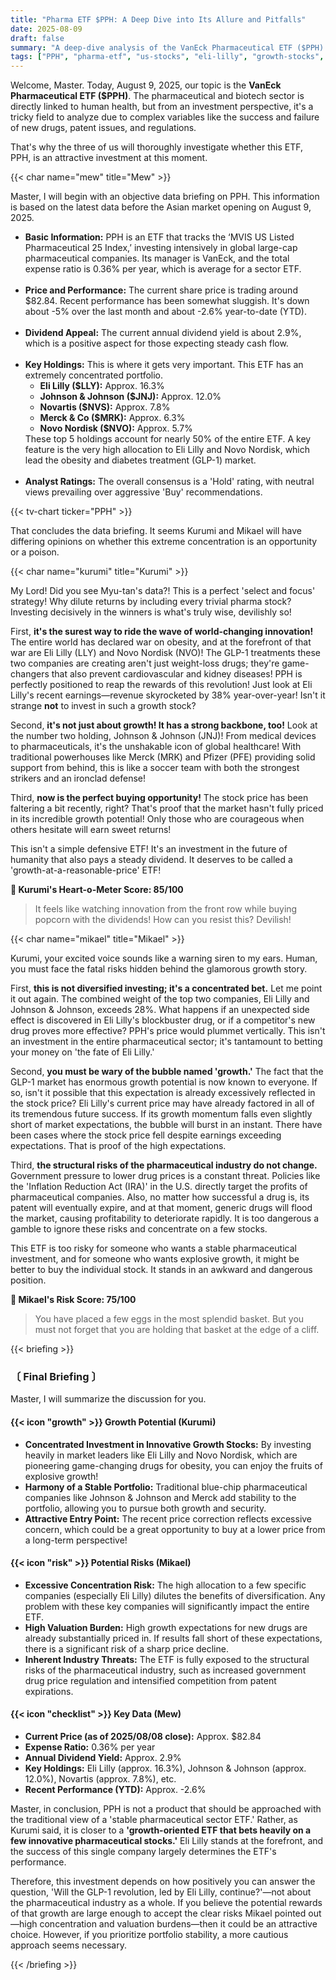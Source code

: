 ```yaml
---
title: "Pharma ETF $PPH: A Deep Dive into Its Allure and Pitfalls"
date: 2025-08-09
draft: false
summary: "A deep-dive analysis of the VanEck Pharmaceutical ETF ($PPH). Three characters debate the explosive growth potential of its concentrated strategy, focusing on innovators like Eli Lilly, against the clear pitfalls of high valuation and concentration risk."
tags: ["PPH", "pharma-etf", "us-stocks", "eli-lilly", "growth-stocks", "dividend-stocks"]
---
```


<p>Welcome, Master. Today, August 9, 2025, our topic is the <strong>VanEck Pharmaceutical ETF ($PPH)</strong>. The pharmaceutical and biotech sector is directly linked to human health, but from an investment perspective, it's a tricky field to analyze due to complex variables like the success and failure of new drugs, patent issues, and regulations.</p>
<p>That's why the three of us will thoroughly investigate whether this ETF, PPH, is an attractive investment at this moment.</p>

{{< char name="mew" title="Mew" >}}
<p>Master, I will begin with an objective data briefing on PPH. This information is based on the latest data before the Asian market opening on August 9, 2025.</p>
<ul>
    <li><strong>Basic Information:</strong> PPH is an ETF that tracks the ‘MVIS US Listed Pharmaceutical 25 Index,’ investing intensively in global large-cap pharmaceutical companies. Its manager is VanEck, and the total expense ratio is 0.36% per year, which is average for a sector ETF.</li><br>
    <li><strong>Price and Performance:</strong> The current share price is trading around $82.84. Recent performance has been somewhat sluggish. It's down about -5% over the last month and about -2.6% year-to-date (YTD).</li><Br>
    <li><strong>Dividend Appeal:</strong> The current annual dividend yield is about 2.9%, which is a positive aspect for those expecting steady cash flow.</li><br>
    <li><strong>Key Holdings:</strong> This is where it gets very important. This ETF has an extremely concentrated portfolio.
        <ul>
            <li><strong>Eli Lilly ($LLY):</strong> Approx. 16.3%</li>
            <li><strong>Johnson & Johnson ($JNJ):</strong> Approx. 12.0%</li>
            <li><strong>Novartis ($NVS):</strong> Approx. 7.8%</li>
            <li><strong>Merck & Co ($MRK):</strong> Approx. 6.3%</li>
            <li><strong>Novo Nordisk ($NVO):</strong> Approx. 5.7%</li>
        </ul>
    These top 5 holdings account for nearly 50% of the entire ETF. A key feature is the very high allocation to Eli Lilly and Novo Nordisk, which lead the obesity and diabetes treatment (GLP-1) market.</li><br>
    <li><strong>Analyst Ratings:</strong> The overall consensus is a 'Hold' rating, with neutral views prevailing over aggressive 'Buy' recommendations.</li>
</ul>

{{< tv-chart ticker="PPH" >}}

<p>That concludes the data briefing. It seems Kurumi and Mikael will have differing opinions on whether this extreme concentration is an opportunity or a poison.</p>

{{< char name="kurumi" title="Kurumi" >}}
<p>My Lord! Did you see Myu-tan's data?! This is a perfect 'select and focus' strategy! Why dilute returns by including every trivial pharma stock? Investing decisively in the winners is what's truly wise, devilishly so!</p>
<p>First, <strong>it's the surest way to ride the wave of world-changing innovation!</strong> The entire world has declared war on obesity, and at the forefront of that war are Eli Lilly (LLY) and Novo Nordisk (NVO)! The GLP-1 treatments these two companies are creating aren't just weight-loss drugs; they're game-changers that also prevent cardiovascular and kidney diseases! PPH is perfectly positioned to reap the rewards of this revolution! Just look at Eli Lilly's recent earnings—revenue skyrocketed by 38% year-over-year! Isn't it strange <strong>not</strong> to invest in such a growth stock?</p>
<p>Second, <strong>it's not just about growth! It has a strong backbone, too!</strong> Look at the number two holding, Johnson & Johnson (JNJ)! From medical devices to pharmaceuticals, it's the unshakable icon of global healthcare! With traditional powerhouses like Merck (MRK) and Pfizer (PFE) providing solid support from behind, this is like a soccer team with both the strongest strikers and an ironclad defense!</p>
<p>Third, <strong>now is the perfect buying opportunity!</strong> The stock price has been faltering a bit recently, right? That's proof that the market hasn't fully priced in its incredible growth potential! Only those who are courageous when others hesitate will earn sweet returns!</p>
<p>This isn't a simple defensive ETF! It's an investment in the future of humanity that also pays a steady dividend. It deserves to be called a 'growth-at-a-reasonable-price' ETF!</p>
<p><strong>💖 Kurumi's Heart-o-Meter Score: 85/100</strong></p>
<blockquote>
<p>It feels like watching innovation from the front row while buying popcorn with the dividends! How can you resist this? Devilish!</p>
</blockquote>

{{< char name="mikael" title="Mikael" >}}
<p>Kurumi, your excited voice sounds like a warning siren to my ears. Human, you must face the fatal risks hidden behind the glamorous growth story.</p>
<p>First, <strong>this is not diversified investing; it's a concentrated bet.</strong> Let me point it out again. The combined weight of the top two companies, Eli Lilly and Johnson & Johnson, exceeds 28%. What happens if an unexpected side effect is discovered in Eli Lilly's blockbuster drug, or if a competitor's new drug proves more effective? PPH's price would plummet vertically. This isn't an investment in the entire pharmaceutical sector; it's tantamount to betting your money on 'the fate of Eli Lilly.'</p>
<p>Second, <strong>you must be wary of the bubble named 'growth.'</strong> The fact that the GLP-1 market has enormous growth potential is now known to everyone. If so, isn't it possible that this expectation is already excessively reflected in the stock price? Eli Lilly's current price may have already factored in all of its tremendous future success. If its growth momentum falls even slightly short of market expectations, the bubble will burst in an instant. There have been cases where the stock price fell despite earnings exceeding expectations. That is proof of the high expectations.</p>
<p>Third, <strong>the structural risks of the pharmaceutical industry do not change.</strong> Government pressure to lower drug prices is a constant threat. Policies like the 'Inflation Reduction Act (IRA)' in the U.S. directly target the profits of pharmaceutical companies. Also, no matter how successful a drug is, its patent will eventually expire, and at that moment, generic drugs will flood the market, causing profitability to deteriorate rapidly. It is too dangerous a gamble to ignore these risks and concentrate on a few stocks.</p>
<p>This ETF is too risky for someone who wants a stable pharmaceutical investment, and for someone who wants explosive growth, it might be better to buy the individual stock. It stands in an awkward and dangerous position.</p>
<p><strong>🚨 Mikael's Risk Score: 75/100</strong></p>
<blockquote>
<p>You have placed a few eggs in the most splendid basket. But you must not forget that you are holding that basket at the edge of a cliff.</p>
</blockquote>

{{< briefing >}}
<h3><strong>〔 Final Briefing 〕</strong></h3>
<p>Master, I will summarize the discussion for you.</p>

<h4><span class="svg-icon">{{< icon "growth" >}}</span> Growth Potential (Kurumi)</h4>
<ul>
    <li><strong>Concentrated Investment in Innovative Growth Stocks:</strong> By investing heavily in market leaders like Eli Lilly and Novo Nordisk, which are pioneering game-changing drugs for obesity, you can enjoy the fruits of explosive growth!</li>
    <li><strong>Harmony of a Stable Portfolio:</strong> Traditional blue-chip pharmaceutical companies like Johnson & Johnson and Merck add stability to the portfolio, allowing you to pursue both growth and security.</li>
    <li><strong>Attractive Entry Point:</strong> The recent price correction reflects excessive concern, which could be a great opportunity to buy at a lower price from a long-term perspective!</li>
</ul>

<h4><span class="svg-icon">{{< icon "risk" >}}</span> Potential Risks (Mikael)</h4>
<ul>
    <li><strong>Excessive Concentration Risk:</strong> The high allocation to a few specific companies (especially Eli Lilly) dilutes the benefits of diversification. Any problem with these key companies will significantly impact the entire ETF.</li>
    <li><strong>High Valuation Burden:</strong> High growth expectations for new drugs are already substantially priced in. If results fall short of these expectations, there is a significant risk of a sharp price decline.</li>
    <li><strong>Inherent Industry Threats:</strong> The ETF is fully exposed to the structural risks of the pharmaceutical industry, such as increased government drug price regulation and intensified competition from patent expirations.</li>
</ul>

<h4><span class="svg-icon">{{< icon "checklist" >}}</span> Key Data (Mew)</h4>
<ul>
    <li><strong>Current Price (as of 2025/08/08 close):</strong> Approx. $82.84</li>
    <li><strong>Expense Ratio:</strong> 0.36% per year</li>
    <li><strong>Annual Dividend Yield:</strong> Approx. 2.9%</li>
    <li><strong>Key Holdings:</strong> Eli Lilly (approx. 16.3%), Johnson & Johnson (approx. 12.0%), Novartis (approx. 7.8%), etc.</li>
    <li><strong>Recent Performance (YTD):</strong> Approx. -2.6%</li>
</ul>

<div class="final-conclusion">
    <p>Master, in conclusion, PPH is not a product that should be approached with the traditional view of a 'stable pharmaceutical sector ETF.' Rather, as Kurumi said, it is closer to a <strong>'growth-oriented ETF that bets heavily on a few innovative pharmaceutical stocks.'</strong> Eli Lilly stands at the forefront, and the success of this single company largely determines the ETF's performance.</p>
    <p>Therefore, this investment depends on how positively you can answer the question, 'Will the GLP-1 revolution, led by Eli Lilly, continue?'—not about the pharmaceutical industry as a whole. If you believe the potential rewards of that growth are large enough to accept the clear risks Mikael pointed out—high concentration and valuation burdens—then it could be an attractive choice. However, if you prioritize portfolio stability, a more cautious approach seems necessary.</p>
</div>
{{< /briefing >}}